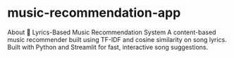 # music-recommendation-app
About 🎵 Lyrics-Based Music Recommendation System A content-based music recommender built using TF-IDF and cosine similarity on song lyrics. Built with Python and Streamlit for fast, interactive song suggestions.
